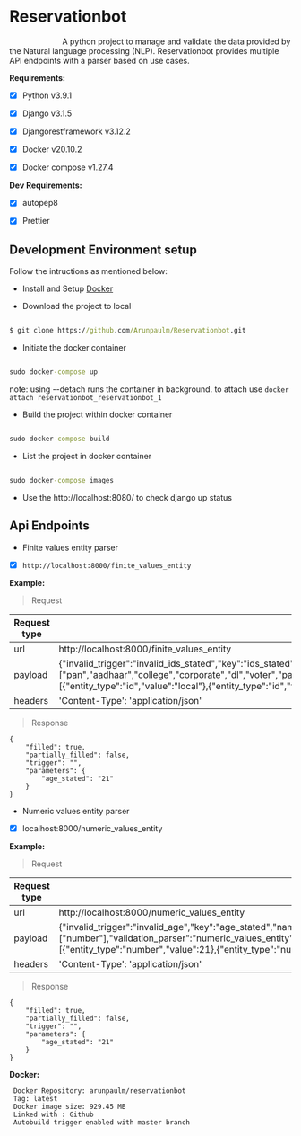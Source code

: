# Reservationbot

&nbsp;&nbsp;&nbsp;&nbsp;&nbsp;&nbsp;&nbsp;&nbsp;&nbsp;&nbsp;&nbsp;&nbsp;&nbsp;&nbsp;&nbsp;&nbsp;&nbsp;&nbsp;&nbsp;&nbsp;&nbsp;&nbsp;&nbsp;&nbsp;A python project to manage and validate the data provided by the Natural language processing (NLP). Reservationbot provides multiple API endpoints with a parser based on use cases.

**Requirements:**

- [x] Python v3.9.1

- [x] Django v3.1.5

- [x] Djangorestframework v3.12.2

- [x] Docker v20.10.2

- [x] Docker compose v1.27.4

**Dev Requirements:**

- [x] autopep8

- [x] Prettier

## Development Environment setup

Follow the intructions as mentioned below:

- Install and Setup [Docker](https://docs.docker.com/engine/install/)

- Download the project to local

```cmd

$ git clone https://github.com/Arunpaulm/Reservationbot.git

```

- Initiate the docker container

```cmd

sudo docker-compose up

```

note: using --detach runs the container in background. to attach use `docker attach reservationbot_reservationbot_1`

- Build the project within docker container

```cmd

sudo docker-compose build

```

- List the project in docker container

```cmd

sudo docker-compose images

```

- Use the http://localhost:8080/ to check django up status

## Api Endpoints

- Finite values entity parser

- [x] `http://localhost:8000/finite_values_entity`

**Example:**

> Request

| Request type | POST                                                                                                                                                                                                                                                                                                                                                                          |
| ------------ | ----------------------------------------------------------------------------------------------------------------------------------------------------------------------------------------------------------------------------------------------------------------------------------------------------------------------------------------------------------------------------- |
| url          | http://localhost:8000/finite_values_entity                                                                                                                                                                                                                                                                                                                                    |
| payload      | {"invalid_trigger":"invalid_ids_stated","key":"ids_stated","name":"govt_id","reuse":true,"support_multiple":false,"pick_first":true,"supported_values":["pan","aadhaar","college","corporate","dl","voter","passport","local"],"type":["id"],"validation_parser":"finite_values_entity","values":[{"entity_type":"id","value":"local"},{"entity_type":"id","value":"other"}]} |
| headers      | 'Content-Type': 'application/json'                                                                                                                                                                                                                                                                                                                                            |

> Response

```response
{
	"filled": true,
	"partially_filled": false,
	"trigger": "",
	"parameters": {
		"age_stated": "21"
	}
}
```

- Numeric values entity parser

- [x] localhost:8000/numeric_values_entity

**Example:**

> Request

| Request type | POST                                                                                                                                                                                                                                                                                                                     |
| ------------ | ------------------------------------------------------------------------------------------------------------------------------------------------------------------------------------------------------------------------------------------------------------------------------------------------------------------------ |
| url          | http://localhost:8000/numeric_values_entity                                                                                                                                                                                                                                                                              |
| payload      | {"invalid_trigger":"invalid_age","key":"age_stated","name":"age","reuse":true,"pick_first":true,"support_multiple":false,"type":["number"],"validation_parser":"numeric_values_entity","constraint":"x>=18 and x<=30","var_name":"x","values":[{"entity_type":"number","value":21},{"entity_type":"number","value":21}]} |
| headers      | 'Content-Type': 'application/json'                                                                                                                                                                                                                                                                                       |

> Response

```response
{
	"filled": true,
	"partially_filled": false,
	"trigger": "",
	"parameters": {
		"age_stated": "21"
	}
}
```

**Docker:**
```
 Docker Repository: arunpaulm/reservationbot
 Tag: latest
 Docker image size: 929.45 MB
 Linked with : Github
 Autobuild trigger enabled with master branch
```
